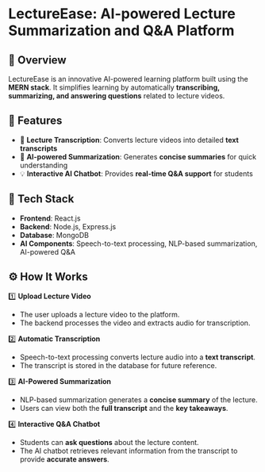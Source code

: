 # LectureEase: AI-powered Lecture Summarization and Q&A Platform  

## 🚀 Overview  
LectureEase is an innovative AI-powered learning platform built using the **MERN stack**. It simplifies learning by automatically **transcribing, summarizing, and answering questions** related to lecture videos.  

## 🎯 Features  
- 📌 **Lecture Transcription**: Converts lecture videos into detailed **text transcripts**  
- 📝 **AI-powered Summarization**: Generates **concise summaries** for quick understanding  
- 💡 **Interactive AI Chatbot**: Provides **real-time Q&A support** for students  

## 📂 Tech Stack  
- **Frontend**: React.js  
- **Backend**: Node.js, Express.js  
- **Database**: MongoDB  
- **AI Components**: Speech-to-text processing, NLP-based summarization, AI-powered Q&A

## ⚙️ How It Works  
1️⃣ **Upload Lecture Video**  
   - The user uploads a lecture video to the platform.  
   - The backend processes the video and extracts audio for transcription.  

2️⃣ **Automatic Transcription**  
   - Speech-to-text processing converts lecture audio into a **text transcript**.  
   - The transcript is stored in the database for future reference.  

3️⃣ **AI-Powered Summarization**  
   - NLP-based summarization generates a **concise summary** of the lecture.  
   - Users can view both the **full transcript** and the **key takeaways**.  

4️⃣ **Interactive Q&A Chatbot**  
   - Students can **ask questions** about the lecture content.  
   - The AI chatbot retrieves relevant information from the transcript to provide **accurate answers**.  


